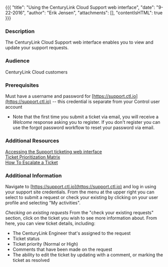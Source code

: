 {{{
  "title": "Using the CenturyLink Cloud Support web interface",
  "date": "9-22-2016",
  "author": "Erik Jensen",
  "attachments": [],
  "contentIsHTML": true
}}}

### Description 
The CenturyLink Cloud Support web interface enables you to view and update your support requests.

### Audience
CenturyLink Cloud customers 

### Prerequisites 
Must have a username and password for [https://support.ctl.io](https://support.ctl.io) -- this credential is separate from your Control user account 
* Note that the first time you submit a ticket via email, you will receive a *Welcome* response asking you to register. If you don't register you can use the forgot password workflow to reset your password via email.

### Additional Resources 
[Accessing the Support ticketing web interface](/zendesk-login-help-for-helpdesk-ticketing-and-kb-access.md)  
[Ticket Prioritization Matrix](/ticket-prioritization-matrix.md)  
[How To Escalate a Ticket](/thow-do-i-escalate-a-ticket.md) 

### Additional Information 
Navigate to [https://support.ctl.io](https://support.ctl.io) and log in using your support site credentials. 
From the menu at the upper right you can select to submit a request or check your existing by clicking on your user profile and selecting "My activities".

*Checking on existing requests*
From the "check your existing requests" section, click on the ticket you wish to see more information about.
From here, you can view ticket details, including: 
* The CenturyLink Engineer that's assigned to the request  
* Ticket status  
* Ticket priority (Normal or High)  
* Comments that have been made on the request  
* The ability to edit the ticket by updating with a comment, or marking the ticket as resolved 
